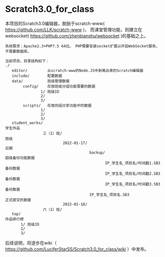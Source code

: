 # Scratch3.0_for_class

本项目的Scratch3.0编辑器，脱胎于scratch-www( https://github.com/LLK/scratch-www )，
而课堂管理功能，则建立在websocket( https://github.com/zhenbianshu/websocket )的基础之上。

    系统需求：Apache2.3+PHP7.5 64位。 PHP需要安装socket扩展以开启WebSocket服务。
    不需要数据库。

    当前项目，目录结构如下：
    ./
       editor/         从scratch-www的Node.JS中剥离出来的Scratch编辑器                
       include/        配置数据
       data/           班级管理数据
            config/    存放班级分组功能需要的数据
                    1/ 班级ID
                    2/
                    3/
            scripts/   存放同组分享功能中的数据
                    1/
                    2/
                    3/
       student_works/                                                               学生作品
                     三（1）班/                                                      班级
                              2022-01-17/                                           日期
                                          backup/                                   超级备份功能数据
                                                 IP_学生名_项目名/时间戳1.SB3         备份数据
                                                 IP_学生名_项目名/时间戳2.SB3         备份数据
                                                 IP_学生名_项目名/时间戳3.SB3         备份数据
                                          IP_学生名_项目名.SB3                       正式提交的数据
                              2022-01-18/
                     六（1）班/
       top/                                                                         作品排行榜
           1/ 班级ID
           2/
           3/
           
后续说明，将逐步在wiki（ https://github.com/LuciferStarSS/Scratch3.0_for_class/wiki ）中发布。
